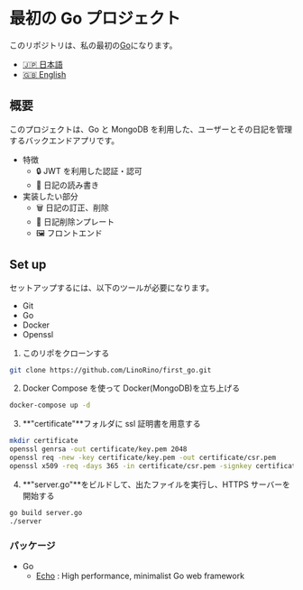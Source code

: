 # 最初の Go プロジェクト

このリポジトリは、私の最初の[Go](https://go.dev)になります。

-   [🇯🇵 日本語](README_jp.md)
-   [🇬🇧 English](README.md)

## 概要

このプロジェクトは、Go と MongoDB を利用した、ユーザーとその日記を管理するバックエンドアプリです。

-   特徴
    -   🔒 JWT を利用した認証・認可
    -   📖 日記の読み書き
-   実装したい部分
    -   🗑️ 日記の訂正、削除
    -   📒 日記削除ンプレート
    -   🖼️ フロントエンド

## Set up

セットアップするには、以下のツールが必要になります。

-   Git
-   Go
-   Docker
-   Openssl

1. このリポをクローンする

```bash
git clone https://github.com/LinoRino/first_go.git
```

2. Docker Compose を使って Docker(MongoDB)を立ち上げる

```bash
docker-compose up -d
```

3. **"certificate"**フォルダに ssl 証明書を用意する

```bash
mkdir certificate
openssl genrsa -out certificate/key.pem 2048
openssl req -new -key certificate/key.pem -out certificate/csr.pem
openssl x509 -req -days 365 -in certificate/csr.pem -signkey certificate/key.pem -out certificate/cert.pem
```

4. **"server.go"**をビルドして、出たファイルを実行し、HTTPS サーバーを開始する

```bash
go build server.go
./server
```

### パッケージ

-   Go
    -   [Echo](https://github.com/labstack/echo/) : High performance, minimalist Go web framework
